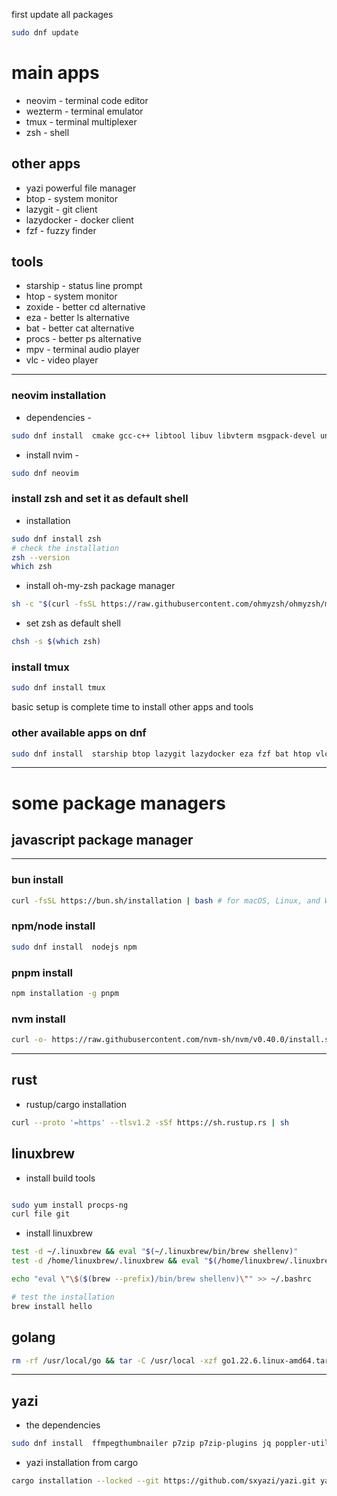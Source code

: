 first update all packages

```bash
sudo dnf update
```

# main apps

-   neovim - terminal code editor
-   wezterm - terminal emulator
-   tmux - terminal multiplexer
-   zsh - shell

## other apps

-   yazi powerful file manager
-   btop - system monitor
-   lazygit - git client
-   lazydocker - docker client
-   fzf - fuzzy finder

## tools

-   starship - status line prompt
-   htop - system monitor
-   zoxide - better cd alternative
-   eza - better ls alternative
-   bat - better cat alternative
-   procs - better ps alternative
-   mpv - terminal audio player
-   vlc - video player

---

### neovim installation

-   dependencies -

```bash
sudo dnf install  cmake gcc-c++ libtool libuv libvterm msgpack-devel unibilium gettext-devel lua-devel
```

-   install nvim -

```bash
sudo dnf neovim
```

### install zsh and set it as default shell

-   installation

```bash
sudo dnf install zsh
# check the installation
zsh --version
which zsh
```

-   install oh-my-zsh package manager

```bash
sh -c "$(curl -fsSL https://raw.githubusercontent.com/ohmyzsh/ohmyzsh/master/tools/install.sh)"
```

-   set zsh as default shell

```bash
chsh -s $(which zsh)
```

### install tmux

```bash
sudo dnf install tmux
```

basic setup is complete time to install other apps and tools

### other available apps on dnf

```bash
sudo dnf install  starship btop lazygit lazydocker eza fzf bat htop vlc zoxide mpv
```

---

# some package managers

## javascript package manager

---

### bun install

```bash
curl -fsSL https://bun.sh/installation | bash # for macOS, Linux, and WSL
```

### npm/node install

```bash
sudo dnf install  nodejs npm
```

### pnpm install

```bash
npm installation -g pnpm
```

### nvm install

```bash
curl -o- https://raw.githubusercontent.com/nvm-sh/nvm/v0.40.0/install.sh | bash
```

---

## rust

-   rustup/cargo installation

```bash
curl --proto '=https' --tlsv1.2 -sSf https://sh.rustup.rs | sh
```

## linuxbrew

-   install build tools

```bash

sudo yum install procps-ng
curl file git
```

-   install linuxbrew

```bash
test -d ~/.linuxbrew && eval "$(~/.linuxbrew/bin/brew shellenv)"
test -d /home/linuxbrew/.linuxbrew && eval "$(/home/linuxbrew/.linuxbrew/bin/brew shellenv)"

echo "eval \"\$($(brew --prefix)/bin/brew shellenv)\"" >> ~/.bashrc
```

```bash
# test the installation
brew install hello
```

## golang

```bash
rm -rf /usr/local/go && tar -C /usr/local -xzf go1.22.6.linux-amd64.tar.gz
```

---

## yazi

-   the dependencies

```bash
sudo dnf install  ffmpegthumbnailer p7zip p7zip-plugins jq poppler-utils fd-find ripgrep fzf zoxide ImageMagick xclip xsel wl-clipboard
```

-   yazi installation from cargo

```bash
cargo installation --locked --git https://github.com/sxyazi/yazi.git yazi-fm yazi-cli
```
